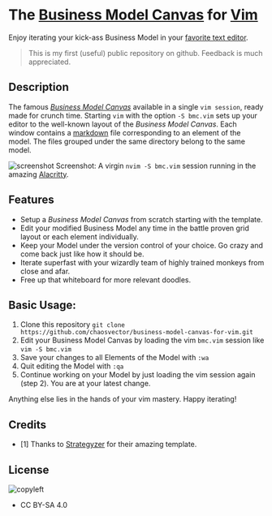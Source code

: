 # The [Business Model Canvas](https://en.wikipedia.org/wiki/Business_Model_Canvas) for [Vim](https://github.com/neovim/neovim)

Enjoy iterating your kick-ass Business Model in your [favorite text editor](https://github.com/neovim/neovim).

> This is my first (useful) public repository on github. Feedback is much
> appreciated.

## Description

The famous
[*Business Model Canvas*](https://en.wikipedia.org/wiki/Business_Model_Canvas)
available in a single ``vim session``, ready made for crunch time. Starting
``vim`` with the option ``-S bmc.vim`` sets up your editor to the well-known
layout of the *Business Model Canvas*. Each window contains a
[markdown](https://daringfireball.net/projects/markdown/) file corresponding
to an element of the model. The files grouped under the same directory belong
to the same model.

![screenshot](https://chaosvector.github.io/img/screenshot.png) Screenshot:
A virgin ``nvim -S bmc.vim`` session running in the amazing
[Alacritty](https://github.com/jwilm/alacritty).


## Features

- Setup a *Business Model Canvas* from scratch starting with the template.
- Edit your modified Business Model any time in the battle proven grid layout
  or each element individually.
- Keep your Model under the version control of your choice. Go crazy and come
  back just like how it should be.
- Iterate superfast with your wizardly team of highly trained monkeys from
  close and afar.
- Free up that whiteboard for more relevant doodles.


## Basic Usage:

1. Clone this repository
   ``git clone https://github.com/chaosvector/business-model-canvas-for-vim.git``
2. Edit your Business Model Canvas by loading the vim ``bmc.vim`` session like
   ``vim -S bmc.vim``
3. Save your changes to all Elements of the Model with ``:wa``
4. Quit editing the Model with ``:qa``
5. Continue working on your Model by just loading the vim session again
   (step 2). You are at your latest change.

Anything else lies in the hands of your vim mastery. Happy iterating!


## Credits

- [1] Thanks to
  [Strategyzer](https://www.strategyzer.com/canvas/business-model-canvas) for
  their amazing template.

## License

![copyleft](https://licensebuttons.net/l/by-sa/3.0/de/88x31.png)

- CC BY-SA 4.0
